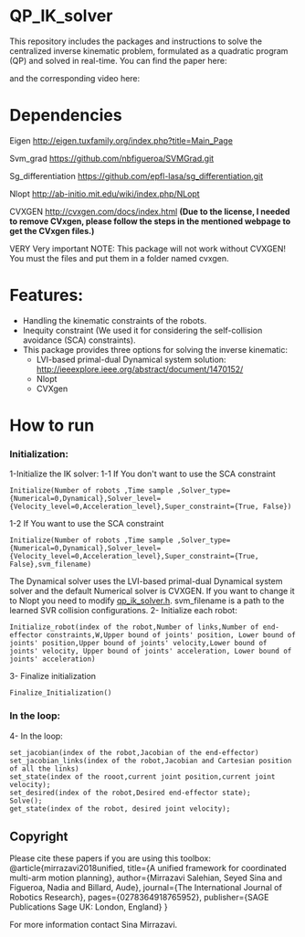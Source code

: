 # QP_IK_solver

This repository includes the packages and instructions to solve the centralized inverse kinematic problem, formulated as a quadratic program (QP) and solved in real-time. You can find the paper here:


and the corresponding video here: 




#  Dependencies
Eigen http://eigen.tuxfamily.org/index.php?title=Main_Page

Svm_grad https://github.com/nbfigueroa/SVMGrad.git

Sg_differentiation https://github.com/epfl-lasa/sg_differentiation.git

Nlopt http://ab-initio.mit.edu/wiki/index.php/NLopt

CVXGEN http://cvxgen.com/docs/index.html **(Due to the license, I needed to remove CVxgen, please follow the steps in the mentioned webpage to get the CVxgen files.)**

VERY Very important NOTE: This package will not work without CVXGEN! You must the files and put them in a folder named cvxgen. 
# Features:

- Handling the kinematic constraints of the robots.
- Inequity constraint (We used it for considering the self-collision avoidance (SCA) constraints).
- This package provides three options for solving the inverse kinematic:
  - LVI-based primal-dual Dynamical system solution: http://ieeexplore.ieee.org/abstract/document/1470152/
  - Nlopt
  - CVXgen
  
# How to run
### Initialization:
1-Initialize the IK solver:
  1-1 If You don't want to use the SCA constraint
```
Initialize(Number of robots ,Time sample ,Solver_type={Numerical=0,Dynamical},Solver_level={Velocity_level=0,Acceleration_level},Super_constraint={True, False})
```
  1-2 If You want to use the SCA constraint
```
Initialize(Number of robots ,Time sample ,Solver_type={Numerical=0,Dynamical},Solver_level={Velocity_level=0,Acceleration_level},Super_constraint={True, False},svm_filename)
```
The Dynamical solver uses the LVI-based primal-dual Dynamical system solver and the default Numerical solver is CVXGEN. If you want to change it to Nlopt you need to modify  [qp_ik_solver.h](https://github.com/sinamr66/QP_IK_solver/blob/master/include/qp_ik_solver.h). svm_filename is a path to the learned SVR collision configurations. 
2- Initialize each robot:
```
Initialize_robot(index of the robot,Number of links,Number of end-effector constraints,W,Upper bound of joints' position, Lower bound of joints' position,Upper bound of joints' velocity,Lower bound of joints' velocity, Upper bound of joints' acceleration, Lower bound of joints' acceleration)
``` 
3- Finalize initialization 
```
Finalize_Initialization()
``` 
### In the loop:
4- In the loop:
```
set_jacobian(index of the robot,Jacobian of the end-effector)
set_jacobian_links(index of the robot,Jacobian and Cartesian position of all the links)
set_state(index of the rooot,current joint position,current joint velocity);
set_desired(index of the robot,Desired end-effector state);
Solve();
get_state(index of the robot, desired joint velocity);
```
## Copyright
Please cite these papers if you are using this toolbox:
@article{mirrazavi2018unified,
  title={A unified framework for coordinated multi-arm motion planning},
  author={Mirrazavi Salehian, Seyed Sina and Figueroa, Nadia and Billard, Aude},
  journal={The International Journal of Robotics Research},
  pages={0278364918765952},
  publisher={SAGE Publications Sage UK: London, England}
}

For more information contact Sina Mirrazavi.
